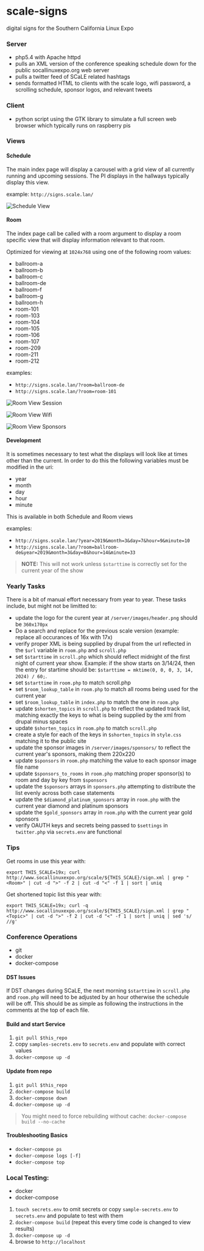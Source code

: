 # scale-signs

digital signs for the Southern California Linux Expo

### Server

* php5.4 with Apache httpd
* pulls an XML version of the conference speaking schedule down for the public socallinuxexpo.org web server
* pulls a twitter feed of SCaLE related hashtags
* sends formatted HTML to clients with the scale logo, wifi password, a scrolling schedule, sponsor logos, and relevant tweets

### Client

* python script using the GTK library to simulate a full screen web browser which typically runs on raspberry pis

### Views

#### Schedule

The main index page will display a carousel with a grid view of all currently running and upcoming sessions. The PI displays in the hallways typically display this view.

example: `http://signs.scale.lan/`

![Schedule View](./.README/schedule_view.png)

#### Room

The index page call be called with a room argument to display a room specific view that will display information relevant to that room.

Optimized for viewing at `1024x768` using one of the following room values:

* ballroom-a
* ballroom-b
* ballroom-c
* ballroom-de
* ballroom-f
* ballroom-g
* ballroom-h
* room-101
* room-103
* room-104
* room-105
* room-106
* room-107
* room-209
* room-211
* room-212

examples:
* `http://signs.scale.lan/?room=ballroom-de`
* `http://signs.scale.lan/?room=room-101`

![Room View Session](./.README/room_view_session.png)

![Room View Wifi](./.README/room_view_wifi.png)

![Room View Sponsors](./.README/room_view_sponsors.png)

#### Development

It is sometimes necessary to test what the displays will look like at times other than the current. In order to do this the following variables must be modified in the uri:

* year
* month
* day
* hour
* minute 

This is available in both Schedule and Room views

examples: 
* `http://signs.scale.lan/?year=2019&month=3&day=7&hour=9&minute=10`
* `http://signs.scale.lan/?room=ballroom-de&year=2019&month=3&day=8&hour=14&minute=33`
> **NOTE:** This will not work unless `$starttime` is correctly set for the current year of the show

### Yearly Tasks

There is a bit of manual effort necessary from year to year. These tasks include, but might not be limitted to:
* update the logo for the curent year at `/server/images/header.png` should be `360x170px`
* Do a search and replace for the previous scale version (example: replace all occurances of 16x with 17x)
* verify proper XML is being supplied by drupal from the url reflected in the `$url` variable in `room.php` and `scroll.php`
* set `$starttime` in `scroll.php` which should reflect midnight of the first night of current year show. Example: if the show starts on 3/14/24, then the entry for startime should be: `$starttime = mktime(0, 0, 0, 3, 14, 2024) / 60;`.
* set `$starttime` in `room.php` to match scroll.php
* set `$room_lookup_table` in `room.php` to match all rooms being used for the current year
* set `$room_lookup_table` in `index.php` to match the one in `room.php`
* update `$shorten_topics` in `scroll.php` to reflect the updated track list, matching exactly the keys to what is being supplied by the xml from drupal minus spaces
* update `$shorten_topics` in `room.php` to match `scroll.php`
* create a style for each of the keys in `$shorten_topics` in `style.css` matching it to the public site
* update the sponsor images in `/server/images/sponsors/` to reflect the current year's sponsors, making them 220x220
* update `$sponsors` in `room.php` matching the value to each sponsor image file name
* update `$sponsors_to_rooms` in `room.php` matching proper sponsor(s) to room and day by key from `$sponsors`
* update the `$sponsors` arrays in `sponsors.php` attempting to distribute the list evenly across both case statements
* update the `$diamond_platinum_sponsors` array in `room.php` with the current year diamond and platinum sponsors
* update the `$gold_sponsors` array in `room.php` with the current year gold sponsors
* verify OAUTH keys and secrets being passed to `$settings` in `twitter.php` via `secrets.env` are functional

### Tips

Get rooms in use this year with:

`export THIS_SCALE=19x; curl http://www.socallinuxexpo.org/scale/${THIS_SCALE}/sign.xml | grep "<Room>" | cut -d ">" -f 2 | cut -d "<" -f 1 | sort | uniq`

Get shortened topic list this year with:

`export THIS_SCALE=19x; curl -q http://www.socallinuxexpo.org/scale/${THIS_SCALE}/sign.xml | grep "<Topic>" | cut -d ">" -f 2 | cut -d "<" -f 1 | sort | uniq | sed 's/ //g'`

### Conference Operations

* git
* docker
* docker-compose

#### DST Issues

If DST changes during SCaLE, the next morning `$starttime` in `scroll.php` and `room.php` will need to be adjusted by an hour otherwise the schedule will be off. This should be as simple as following the instructions in the comments at the top of each file.

#### Build and start Service

1. `git pull $this_repo`
2. copy `samples-secrets.env` to `secrets.env` and populate with correct values
3. `docker-compose up -d`

#### Update from repo

1. `git pull $this_repo`
2. `docker-compose build`
3. `docker-compose down`
4. `docker-compose up -d`
> You might need to force rebuilding without cache: `docker-compose build --no-cache`

#### Troubleshooting Basics

* `docker-compose ps`
* `docker-compose logs [-f]`
* `docker-compose top`

### Local Testing:

* docker
* docker-compose

1. `touch secrets.env` to omit secrets or copy `sample-secrets.env` to `secrets.env` and populate to test with them
2. `docker-compose build` (repeat this every time code is changed to view results)
3. `docker-compose up -d`
4. browse to `http://localhost`
